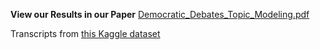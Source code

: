**View our Results in our Paper** 
[Democratic_Debates_Topic_Modeling.pdf](https://github.com/huntergregory/democratic-debates-topic-modeling/blob/master/Democratic_Debates_Topic_Modeling.pdf)

Transcripts from [this Kaggle dataset](https://www.kaggle.com/brandenciranni/democratic-debate-transcripts-2020)
